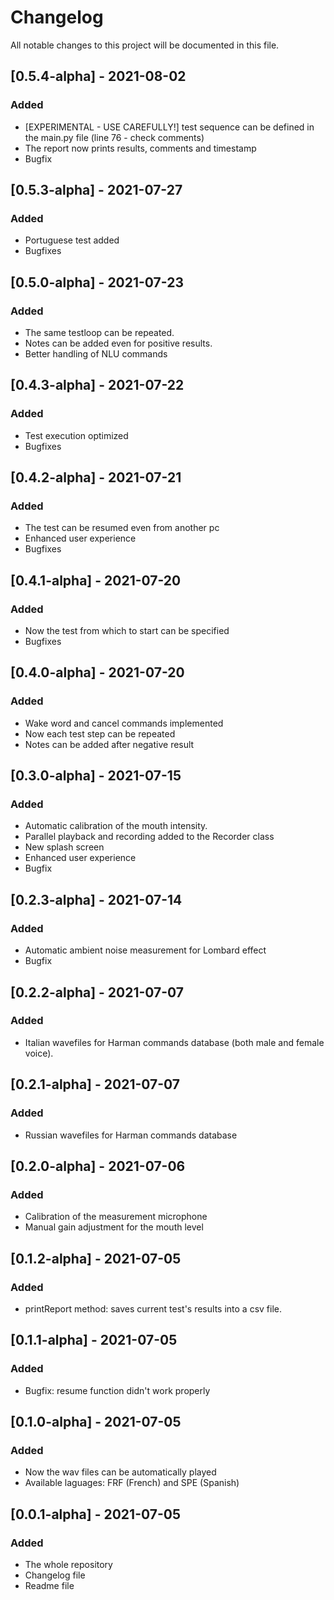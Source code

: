 # Changelog
All notable changes to this project will be documented in this file.

## [0.5.4-alpha] - 2021-08-02
### Added
- [EXPERIMENTAL - USE CAREFULLY!] test sequence can be defined in the main.py file (line 76 - check comments)
- The report now prints results, comments and timestamp
- Bugfix

## [0.5.3-alpha] - 2021-07-27
### Added
- Portuguese test added
- Bugfixes

## [0.5.0-alpha] - 2021-07-23
### Added
- The same testloop can be repeated.
- Notes can be added even for positive results.
- Better handling of NLU commands

## [0.4.3-alpha] - 2021-07-22
### Added
- Test execution optimized
- Bugfixes

## [0.4.2-alpha] - 2021-07-21
### Added
- The test can be resumed even from another pc
- Enhanced user experience
- Bugfixes

## [0.4.1-alpha] - 2021-07-20
### Added
- Now the test from which to start can be specified
- Bugfixes

## [0.4.0-alpha] - 2021-07-20
### Added
- Wake word and cancel commands implemented
- Now each test step can be repeated
- Notes can be added after negative result

## [0.3.0-alpha] - 2021-07-15
### Added
- Automatic calibration of the mouth intensity.
- Parallel playback and recording added to the Recorder class
- New splash screen
- Enhanced user experience
- Bugfix

## [0.2.3-alpha] - 2021-07-14
### Added
- Automatic ambient noise measurement for Lombard effect
- Bugfix

## [0.2.2-alpha] - 2021-07-07
### Added
- Italian wavefiles for Harman commands database (both male and female voice).

## [0.2.1-alpha] - 2021-07-07
### Added
- Russian wavefiles for Harman commands database

## [0.2.0-alpha] - 2021-07-06
### Added
- Calibration of the measurement microphone
- Manual gain adjustment for the mouth level

## [0.1.2-alpha] - 2021-07-05
### Added
- printReport method: saves current test's results into a csv file.

## [0.1.1-alpha] - 2021-07-05
### Added
- Bugfix: resume function didn't work properly

## [0.1.0-alpha] - 2021-07-05
### Added
- Now the wav files can be automatically played
- Available laguages: FRF (French) and SPE (Spanish)

## [0.0.1-alpha] - 2021-07-05
### Added
- The whole repository
- Changelog file
- Readme file
